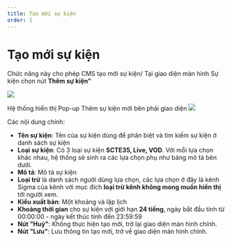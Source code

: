 ```yaml
---
title: Tạo mới sự kiện
order: 1
---
```


# Tạo mới sự kiện
Chức năng này cho phép CMS tạo mới sự kiện/ Tại giao diện màn hình Sự kiện chọn nút **Thêm sự kiện"**

![](../../images/Add_event.png)

Hệ thống hiển thị Pop-up Thêm sự kiện mới bên phải giao diện ![](../../images/Popup_add_event.png)

Các nội dung chính:

* **Tên sự kiện**: Tên của sự kiện dùng để phân biệt và tìm kiếm sự kiện ở danh sách sự kiện
* **Loại sự kiện**: Có 3 loại sự kiện **SCTE35, Live, VOD**. Với mỗi lựa chọn khác nhau, hệ thống sẽ sinh ra các lựa chọn phụ như bảng mô tả bên dưới.
* **Mô tả**: Mô tả sự kiện
* **Loại trừ** là danh sách người dùng lựa chọn, các lựa chọn ở đây là kênh Sigma của kênh với mục đích **loại trừ kênh không mong muốn hiển thị** tới người xem.
* **Kiểu xuất bản**: Một khoảng và lập lịch
* **Khoảng thời gian** cho sự kiện với giới hạn **24 tiếng**, ngày bắt đầu tính từ 00:00:00 - ngày kết thúc tính đến 23:59:59
* **Nút "Huỷ"**: Không thực hiện tạo mới, trở lại giao diện màn hình chính.
* **Nút "Lưu"**: Lưu thông tin tạo mới, trở về giao diện màn hình chính.

 
